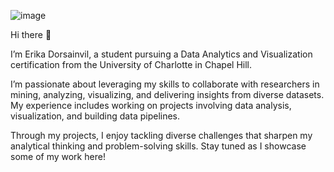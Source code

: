 ![image](https://github.com/user-attachments/assets/76bbdb4d-a3ad-4f07-bb2e-93e58836f8da)

Hi there 👋

I’m Erika Dorsainvil, a student pursuing a Data Analytics and Visualization certification from the University of Charlotte in Chapel Hill.

I’m passionate about leveraging my skills to collaborate with researchers in mining, analyzing, visualizing, and delivering insights from diverse datasets. 
My experience includes working on projects involving data analysis, visualization, and building data pipelines.

Through my projects, I enjoy tackling diverse challenges that sharpen my analytical thinking and problem-solving skills. Stay tuned as I showcase some of my work here!
